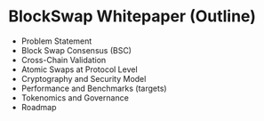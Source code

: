 # BlockSwap Whitepaper (Outline)

- Problem Statement
- Block Swap Consensus (BSC)
- Cross-Chain Validation
- Atomic Swaps at Protocol Level
- Cryptography and Security Model
- Performance and Benchmarks (targets)
- Tokenomics and Governance
- Roadmap
